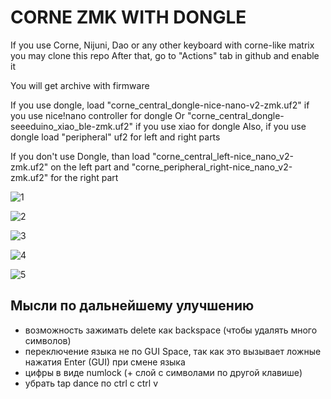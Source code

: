 # CORNE ZMK WITH DONGLE 

If you use Corne, Nijuni, Dao or any other keyboard with corne-like matrix you may clone this repo
After that, go to "Actions" tab in github and enable it

You will get archive with firmware

If you use dongle, load "corne_central_dongle-nice-nano-v2-zmk.uf2" if you use nice!nano controller for dongle
Or "corne_central_dongle-seeeduino_xiao_ble-zmk.uf2" if you use xiao for dongle
Also, if you use dongle load "peripheral" uf2 for left and right parts

If you don't use Dongle, than load "corne_central_left-nice_nano_v2-zmk.uf2" on the left part
and "corne_peripheral_right-nice_nano_v2-zmk.uf2" for the right part

![1](https://github.com/user-attachments/assets/a96ad00a-7042-4c0a-9839-a4e09c3c24c2)

![2](https://github.com/user-attachments/assets/9050f980-5311-4111-8ddf-7709d9bb2a1c)

![3](https://github.com/user-attachments/assets/9bbe0cf2-af68-4799-a672-9b7d09ee5eb1)

![4](https://github.com/user-attachments/assets/a1ee32d1-a46f-4f6a-96d6-5a29b6c54569)

![5](https://github.com/user-attachments/assets/eda87411-e599-4773-a147-10708c871826)


## Мысли по дальнейшему улучшению

- возможность зажимать delete как backspace (чтобы удалять много символов)
- переключение языка не по GUI Space, так как это вызывает ложные нажатия Enter (GUI) при смене языка
- цифры в виде numlock (+ слой с символами по другой клавише)
- убрать tap dance по ctrl c ctrl v